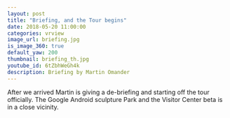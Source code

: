 ```yaml
---
layout: post
title: "Briefing, and the Tour begins"
date: 2018-05-20 11:00:00
categories: vrview
image_url: briefing.jpg
is_image_360: true
default_yaw: 200
thumbnail: briefing_th.jpg
youtube_id: 6tZbhWeGh4k
description: Briefing by Martin Omander
---
```

After we arrived Martin is giving a de-briefing and starting off the tour officially. The Google Android sculpture Park and the Visitor Center beta is in a close vicinity.
